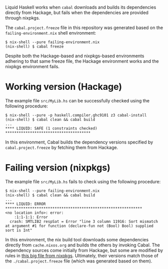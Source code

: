 Liquid Haskell works when `cabal` downloads and builds its
dependencies directly from Hackage, but fails when the dependencies
are provided through nixpkgs.

The `cabal.project.freeze` file in this repository was generated based
on the `failing-environment.nix` shell environment:

```
$ nix-shell --pure failing-environment.nix
(nix-shell) $ cabal freeze
```

Despite both the Hackage-based and nixpkgs-based environments adhering
to that same freeze file, the Hackage environment works and the
nixpkgs environment fails.

# Working version (Hackage)

The example file `src/MyLib.hs` can be successfully checked using the
following procedure:

```
$ nix-shell --pure -p haskell.compiler.ghc9101 z3 cabal-install
(nix-shell) $ cabal clean && cabal build
...
**** LIQUID: SAFE (1 constraints checked) **************************************
```

In this environment, Cabal builds the dependency versions specified by
`cabal.project.freeze` by fetching them from Hackage.

# Failing version (nixpkgs)

The example file `src/MyLib.hs` fails to check using the following procedure:

```
$ nix-shell --pure failing-environment.nix
(nix-shell) $ cabal clean && cabal build
...
**** LIQUID: ERROR *************************************************************
<no location info>: error:
    :1:1-1:1: Error
  crash: SMTLIB2 respSat = Error "line 3 column 11916: Sort mismatch at argument #1 for function (declare-fun not (Bool) Bool) supplied sort is Int"
```

In this environment, the nix build tool downloads some dependencies
directly from `cache.nixos.org` and builds the others by invoking
Cabal.  The dependency sources come initially from Hackage, but some
are modified by rules in [this big file from nixpkgs][1].  Ultimately,
their versions match those of the `./cabal.project.freeze` file (which
was generated based on them).

[1]: https://github.com/NixOS/nixpkgs/blob/4aa36568d413aca0ea84a1684d2d46f55dbabad7/pkgs/development/haskell-modules/hackage-packages.nix
